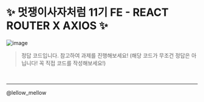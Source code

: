 # ✨ 멋쟁이사자처럼 11기 FE - REACT ROUTER X AXIOS ✨

![image](https://github.com/Likelion-Inha-11/fe-react-router-and-axios/assets/79556112/9157941f-c306-440a-975a-a4c6f0244264)

> 정답 코드입니다. 참고하여 과제를 진행해보세요! (해당 코드가 무조건 정답은 아닙니다! 꼭 직접 코드를 작성해보세요!)

<br/>

---
@lellow_mellow
